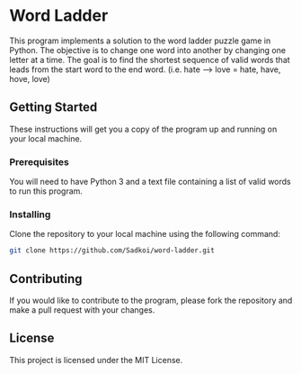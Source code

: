 # Word Ladder

This program implements a solution to the word ladder puzzle game in Python. The objective is to change one word into another by changing one letter at a time. The goal is to find the shortest sequence of valid words that leads from the start word to the end word. (i.e. hate --> love = hate, have, hove, love)

## Getting Started

These instructions will get you a copy of the program up and running on your local machine.

### Prerequisites

You will need to have Python 3 and a text file containing a list of valid words to run this program.

### Installing

Clone the repository to your local machine using the following command:

```bash
git clone https://github.com/Sadkoi/word-ladder.git
```

## Contributing

If you would like to contribute to the program, please fork the repository and make a pull request with your changes.

## License

This project is licensed under the MIT License.
